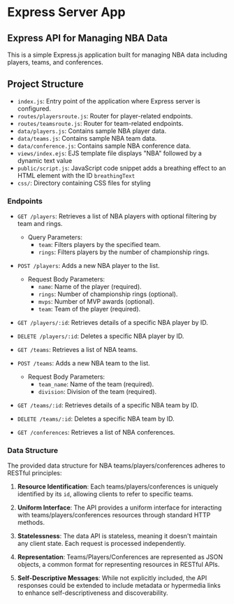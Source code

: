 # Express Server App

## Express API for Managing NBA Data

This is a simple Express.js application built for managing NBA data including players, teams, and conferences.

## Project Structure

- `index.js`: Entry point of the application where Express server is configured.
- `routes/playersroute.js`: Router for player-related endpoints.
- `routes/teamsroute.js`: Router for team-related endpoints.
- `data/players.js`: Contains sample NBA player data.
- `data/teams.js`: Contains sample NBA team data.
- `data/conference.js`: Contains sample NBA conference data.
- `views/index.ejs`: EJS template file displays "NBA" followed by a dynamic text value
- `public/script.js`: JavaScript code snippet adds a breathing effect to an HTML element with the ID `breathingText`
- `css/`: Directory containing CSS files for styling

### Endpoints

- `GET /players`: Retrieves a list of NBA players with optional filtering by team and rings.
  - Query Parameters:
    - `team`: Filters players by the specified team.
    - `rings`: Filters players by the number of championship rings.
- `POST /players`: Adds a new NBA player to the list.
  - Request Body Parameters:
    - `name`: Name of the player (required).
    - `rings`: Number of championship rings (optional).
    - `mvps`: Number of MVP awards (optional).
    - `team`: Team of the player (required).
- `GET /players/:id`: Retrieves details of a specific NBA player by ID.
- `DELETE /players/:id`: Deletes a specific NBA player by ID.

- `GET /teams`: Retrieves a list of NBA teams.
- `POST /teams`: Adds a new NBA team to the list.
  - Request Body Parameters:
    - `team_name`: Name of the team (required).
    - `division`: Division of the team (required).
- `GET /teams/:id`: Retrieves details of a specific NBA team by ID.
- `DELETE /teams/:id`: Deletes a specific NBA team by ID.

- `GET /conferences`: Retrieves a list of NBA conferences.

### Data Structure

The provided data structure for NBA teams/players/conferences adheres to RESTful principles:

1. **Resource Identification**: Each teams/players/conferences is uniquely identified by its `id`, allowing clients to refer to specific teams.

2. **Uniform Interface**: The API provides a uniform interface for interacting with teams/players/conferences resources through standard HTTP methods.

3. **Statelessness**: The data API is stateless, meaning it doesn't maintain any client state. Each request is processed independently.

4. **Representation**: Teams/Players/Conferences are represented as JSON objects, a common format for representing resources in RESTful APIs.

5. **Self-Descriptive Messages**: While not explicitly included, the API responses could be extended to include metadata or hypermedia links to enhance self-descriptiveness and discoverability.
